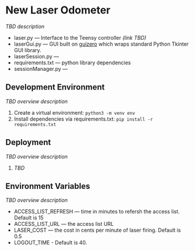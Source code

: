 # New Laser Odometer
*TBD description*
* laser.py — Interface to the Teensy controller *(link TBD)*
* laserGui.py — GUI built on [guizero](https://lawsie.github.io/guizero/) which wraps standard Python Tkinter GUI library.
* laserSession.py — 
* requirements.txt — python library dependencies
* sessionManager.py — 

## Development Environment
*TBD overview description*
1. Create a virtual environment: ```python3 -m venv env```
2. Install dependencies via requirements.txt: ```pip install -r requirements.txt```

## Deployment
*TBD overview description*
1. *TBD*

## Environment Variables
*TBD overview description*
* ACCESS_LIST_REFRESH — time in minutes to refersh the access list. Default is 15
* ACCESS_LIST_URL — the access list URL
* LASER_COST — the cost in cents per minute of laser firing. Default is 0.5
* LOGOUT_TIME - Default is 40.
